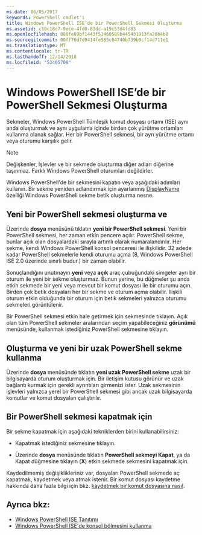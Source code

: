 ```yaml
---
ms.date: 06/05/2017
keywords: PowerShell cmdlet'i
title: Windows PowerShell ISE’de bir PowerShell Sekmesi Oluşturma
ms.assetid: c10c18c7-9ece-4fd0-83dc-a19c53d4fd83
ms.openlocfilehash: 080fe89bf1443f51460589b445431913fa20b4b8
ms.sourcegitcommit: 00ff76d7d9414fe585c04740b739b9cf14d711e1
ms.translationtype: MT
ms.contentlocale: tr-TR
ms.lasthandoff: 12/14/2018
ms.locfileid: "53405708"
---
```

# <a name="how-to-create-a-powershell-tab-in-windows-powershell-ise"></a>Windows PowerShell ISE’de bir PowerShell Sekmesi Oluşturma

Sekmeler, Windows PowerShell Tümleşik komut dosyası ortamı (ISE) aynı anda oluşturmak ve aynı uygulama içinde birden çok yürütme ortamları kullanma olanak sağlar.
Her bir PowerShell sekmesi, bir ayrı yürütme ortamı veya oturumu karşılık gelir.

> [!NOTE]
> Değişkenler, İşlevler ve bir sekmede oluşturma diğer adları diğerine taşınmaz. Farklı Windows PowerShell oturumları değildirler.

Windows PowerShell'de bir sekmesini kapatın veya aşağıdaki adımları kullanın.
Bir sekme yeniden adlandırmak için ayarlanmış [DisplayName](object-model/The-PowerShellTab-Object.md#displayname) özelliği Windows PowerShell sekme betik oluşturma nesne.

## <a name="to-create-and-use-a-new-powershell-tab"></a>Yeni bir PowerShell sekmesi oluşturma ve

Üzerinde **dosya** menüsünü tıklatın **yeni bir PowerShell sekmesi**. Yeni bir PowerShell sekmesi, her zaman etkin pencere açılır.
PowerShell sekme, bunlar açık olan dosyalardaki sırayla artımlı olarak numaralandırılır.
Her sekme, kendi Windows PowerShell konsol penceresi ile ilişkilidir.
32 adede kadar PowerShell sekmelerle kendi oturumu açma (8, Windows PowerShell ISE 2.0 üzerinde sınırlı budur.) bir zaman olabilir.

Sonuçlandığını unutmayın **yeni** veya **açık** araç çubuğundaki simgeler ayrı bir oturum ile yeni bir sekme oluşturmaz.
Bunun yerine, bu düğmeler şu anda etkin sekmede bir yeni veya mevcut bir komut dosyası ile bir oturumu açın.
Birden çok betik dosyaları her bir sekme ve oturum açma olabilir.
İlişkili oturum etkin olduğunda bir oturum için betik sekmeleri yalnızca oturumu sekmeleri görüntülenir.

Bir PowerShell sekmesi etkin hale getirmek için sekmesinde tıklayın. Açık olan tüm PowerShell sekmeler aralarından seçim yapabileceğiniz **görünümü** menüsünde, kullanmak istediğiniz PowerShell sekmesine tıklayın.

## <a name="to-create-and-use-a-new-remote-powershell-tab"></a>Oluşturma ve yeni bir uzak PowerShell sekme kullanma

Üzerinde **dosya** menüsünde tıklatın **yeni uzak PowerShell sekme** uzak bir bilgisayarda oturum oluşturmak için.
Bir iletişim kutusu görünür ve uzak bağlantı kurmak için gerekli ayrıntıları girmenizi ister.
Uzak sekmesinin işlevleri yalnızca yerel bir PowerShell sekmesi gibi ancak uzak bilgisayarda komutlar ve komut dosyaları çalıştırılır.

## <a name="to-close-a-powershell-tab"></a>Bir PowerShell sekmesi kapatmak için

Bir sekme kapatmak için aşağıdaki tekniklerden birini kullanabilirsiniz:

- Kapatmak istediğiniz sekmesine tıklayın.

- Üzerinde **dosya** menüsünde tıklatın **PowerShell sekmeyi Kapat**, ya da Kapat düğmesine tıklayın (**X**) etkin sekmede sekmesini kapatmak için.

Kaydedilmemiş değişiklikleriniz var, dosyaları PowerShell sekmede aç kapatmak, kaydetmek veya atmak istenir.
Bir komut dosyası kaydetme hakkında daha fazla bilgi için bkz. [kaydetmek bir komut dosyasına nasıl](How-to-Write-and-Run-Scripts-in-the-Windows-PowerShell-ISE.md#how-to-save-a-script).

## <a name="see-also"></a>Ayrıca bkz:

- [Windows PowerShell ISE Tanıtımı](Introducing-the-Windows-PowerShell-ISE.md)
- [Windows PowerShell ISE'de konsol bölmesini kullanma](How-to-Use-the-Console-Pane-in-the-Windows-PowerShell-ISE.md)